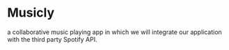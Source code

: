 # Musicly
a collaborative music playing app in which we will integrate our application with the third party Spotify API. 
